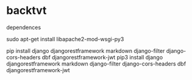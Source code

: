 # backtvt

dependences

sudo apt-get install libapache2-mod-wsgi-py3

pip install django djangorestframework markdown django-filter django-cors-headers dbf djangorestframework-jwt
pip3 install django djangorestframework markdown django-filter django-cors-headers dbf djangorestframework-jwt